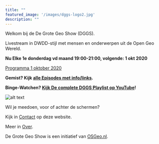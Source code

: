 ```yaml
---
title: ""
featured_image: '/images/dggs-logo2.jpg'
description: ""
---
```


Welkom bij de De Grote Geo Show (DGGS).
   
Livestream in DWDD-stijl met mensen en onderwerpen uit de Open Geo Wereld.

__Nu Elke 1e donderdag vd maand 19:00-21:00, volgende: 1 okt 2020__ 

[Programma 1 oktober 2020](/episode/episode-011/) 
 
__Gemist? Kijk [alle Episodes met info/links](/episode).__ 
 
__Binge-Watchen? [Kijk De complete DGGS Playlist op YouTube](https://www.youtube.com/playlist?list=PLJMEnRQpAfZqCkhGh3lb3KUnXssK7Sk6C)!__

![alt text](/images/screenshots/episode-1-10.png "Episode #1-#10")

Wil je meedoen, voor of achter de schermen?

Kijk in [Contact](/contact/) op deze website.

Meer in [Over](/about/).

De Grote Geo Show is een initiatief van [OSGeo.nl](https://osgeo.nl).
                                                                   